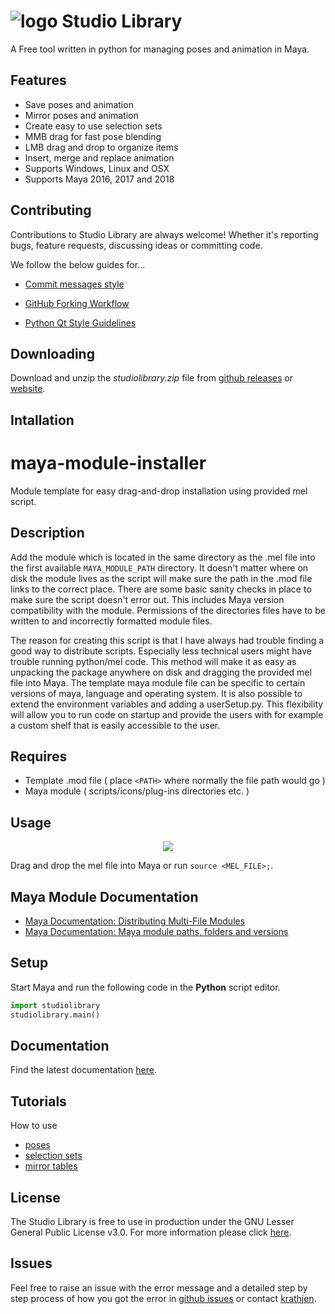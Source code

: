 
# ![logo](./studiolibrary/resource/icons/icon_black_on_white.png) Studio Library

A Free tool written in python for managing poses and animation in Maya.


## Features

* Save poses and animation
* Mirror poses and animation
* Create easy to use selection sets
* MMB drag for fast pose blending
* LMB drag and drop to organize items
* Insert, merge and replace animation
* Supports Windows, Linux and OSX
* Supports Maya 2016, 2017 and 2018


## Contributing

Contributions to Studio Library are always welcome! Whether it's reporting bugs, feature requests, discussing ideas or committing code.

We follow the below guides for...

* [Commit messages style](https://github.com/erlang/otp/wiki/Writing-good-commit-messages)

* [GitHub Forking Workflow](https://gist.github.com/Chaser324/ce0505fbed06b947d962)

* [Python Qt Style Guidelines](http://bitesofcode.blogspot.co.uk/2011/10/pyqt-coding-style-guidelines.html)


## Downloading

Download and unzip the *studiolibrary.zip* file from [github releases](https://github.com/krathjen/studiolibrary/releases) or [website](http://www.studiolibrary.com/download).


## Intallation

# maya-module-installer
Module template for easy drag-and-drop installation using provided mel script.

## Description
Add the module which is located in the same directory as the .mel file into the first available `MAYA_MODULE_PATH` directory. It doesn't matter where on disk the module lives as the script will make sure the path in the .mod file links to the correct place. There are some basic sanity checks in place to make sure the script doesn't error out. This includes Maya version compatibility with the module. Permissions of the directories files have to be written to and incorrectly formatted module files.

The reason for creating this script is that I have always had trouble finding a good way to distribute scripts. Especially less technical users might have trouble running python/mel code. This method will make it as easy as unpacking the package anywhere on disk and dragging the provided mel file into Maya. The template maya module file can be specific to certain versions of maya, language and operating system. It is also possible to extend the environment variables and adding a userSetup.py. This flexibility will allow you to run code on startup and provide the users with for example a custom shelf that is easily accessible to the user.

## Requires
* Template .mod file ( place `<PATH>` where normally the file path would go )
* Maya module ( scripts/icons/plug-ins directories etc. )

## Usage
<p align="center"><img src="icons/moduleInstallerExample.gif?raw=true"></p>

Drag and drop the mel file into Maya or run `source <MEL_FILE>;`.

## Maya Module Documentation
* [Maya Documentation: Distributing Multi-File Modules](https://help.autodesk.com/view/MAYAUL/2018/ENU/?guid=__files_GUID_CB76E356_753B_4837_8C5B_3296C14872CA_htm)
* [Maya Documentation: Maya module paths, folders and versions](https://help.autodesk.com/view/MAYAUL/2018/ENU/?guid=__files_GUID_130A3F57_2A5D_4E56_B066_6B86F68EEA22_htm)


## Setup

Start Maya and run the following code in the **Python** script editor.

```python
import studiolibrary
studiolibrary.main()
```

## Documentation

Find the latest documentation [here](https://drive.google.com/open?id=1v3A1YWEdJml_Qb7i8ITOrljqZaBISHYZCKUR9NJxGr8).

## Tutorials

How to use

* [poses](https://www.youtube.com/watch?v=lpaWrT7VXfM)
* [selection sets](https://www.youtube.com/watch?v=xejWubal_j8)
* [mirror tables](https://www.youtube.com/watch?v=kCv0XleJfjU&t=3s)

## License

The Studio Library is free to use in production under the GNU Lesser General Public License v3.0.
For more information please click [here](https://github.com/krathjen/studiolibrary/blob/master/LICENSE.md).


## Issues

Feel free to raise an issue with the error message and a detailed step by step process of how you got the error in [github issues](https://github.com/krathjen/studiolibrary/issues/new) or contact [krathjen](http://www.studiolibrary.com/contact).
